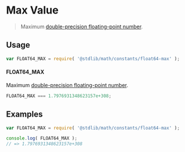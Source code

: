 # Max Value

> Maximum [double-precision floating-point number][ieee754].

<!-- <usage> -->

## Usage

``` javascript
var FLOAT64_MAX = require( '@stdlib/math/constants/float64-max' );
```

#### FLOAT64_MAX

Maximum [double-precision floating-point number][ieee754].

``` javascript
FLOAT64_MAX === 1.7976931348623157e+308;
```

<!-- </usage> -->


<!-- <examples> -->

## Examples

<!-- TODO: better example -->

``` javascript
var FLOAT64_MAX = require( '@stdlib/math/constants/float64-max' );

console.log( FLOAT64_MAX );
// => 1.7976931348623157e+308
```

<!-- </examples> -->


<!-- <links> -->

[ieee754]: http://en.wikipedia.org/wiki/IEEE_754-1985

<!-- </links> -->
